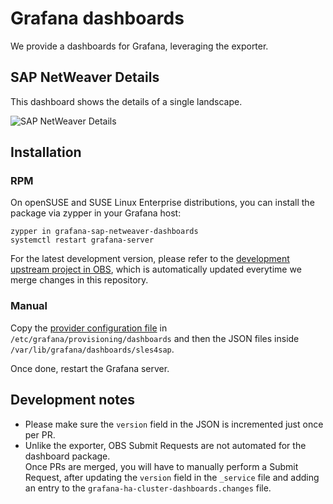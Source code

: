 # Grafana dashboards

We provide a dashboards for Grafana, leveraging the exporter.


## SAP NetWeaver Details

This dashboard shows the details of a single landscape.

![SAP NetWeaver Details](screenshot-details.png)


## Installation

### RPM 

On openSUSE and SUSE Linux Enterprise distributions, you can install the package via zypper in your Grafana host:
```
zypper in grafana-sap-netweaver-dashboards
systemctl restart grafana-server
```

For the latest development version, please refer to the [development upstream project in OBS](https://build.opensuse.org/project/show/network:ha-clustering:sap-deployments:devel), which is automatically updated everytime we merge changes in this repository. 

### Manual

Copy the [provider configuration file](https://build.opensuse.org/package/view_file/network:ha-clustering:sap-deployments:devel/grafana-sap-providers/provider-sles4sap.yaml?expand=1) in `/etc/grafana/provisioning/dashboards` and then the JSON files inside `/var/lib/grafana/dashboards/sles4sap`.

Once done, restart the Grafana server.


## Development notes

- Please make sure the `version` field in the JSON is incremented just once per PR.
- Unlike the exporter, OBS Submit Requests are not automated for the dashboard package.  
  Once PRs are merged, you will have to manually perform a Submit Request, after updating the `version` field in the `_service` file and adding an entry to the `grafana-ha-cluster-dashboards.changes` file.    
